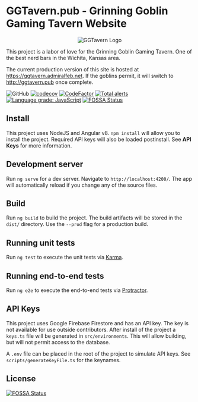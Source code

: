 # GGTavern.pub - Grinning Goblin Gaming Tavern Website

<p align="center">
  <img src="https://firebasestorage.googleapis.com/v0/b/gg-tavern.appspot.com/o/public%2Fimg%2Fandroid-chrome-192x192.png?alt=media&token=60f098fd-6b0e-4131-b229-29667d1fb6d2" alt="GGTavern Logo"/>
</p>

This project is a labor of love for the Grinning Goblin Gaming Tavern. One of the best nerd bars in the Wichita, Kansas area.

The current production version of this site is hosted at https://ggtavern.admiralfeb.net. If the goblins permit, it will switch to http://ggtavern.pub once complete.

![GitHub](https://github.com/Admiralfeb/ggtavern.pub/workflows/Test%20and%20Build/badge.svg)
[![codecov](https://codecov.io/gh/Admiralfeb/ggtavern.pub/branch/develop/graph/badge.svg)](https://codecov.io/gh/Admiralfeb/ggtavern.pub)
[![CodeFactor](https://www.codefactor.io/repository/github/admiralfeb/ggtavern.pub/badge)](https://www.codefactor.io/repository/github/admiralfeb/ggtavern.pub)
[![Total alerts](https://img.shields.io/lgtm/alerts/g/Admiralfeb/ggtavern.pub.svg?logo=lgtm&logoWidth=18)](https://lgtm.com/projects/g/Admiralfeb/ggtavern.pub/alerts/)
[![Language grade: JavaScript](https://img.shields.io/lgtm/grade/javascript/g/Admiralfeb/ggtavern.pub.svg?logo=lgtm&logoWidth=18)](https://lgtm.com/projects/g/Admiralfeb/ggtavern.pub/context:javascript)
[![FOSSA Status](https://app.fossa.io/api/projects/git%2Bgithub.com%2FAdmiralfeb%2Fggtavern.pub.svg?type=shield)](https://app.fossa.io/projects/git%2Bgithub.com%2FAdmiralfeb%2Fggtavern.pub?ref=badge_shield)

## Install

This project uses NodeJS and Angular v8. `npm install` will allow you to install the project. Required API keys will also be loaded postinstall. See **API Keys** for more information.

## Development server

Run `ng serve` for a dev server. Navigate to `http://localhost:4200/`. The app will automatically reload if you change any of the source files.

## Build

Run `ng build` to build the project. The build artifacts will be stored in the `dist/` directory. Use the `--prod` flag for a production build.

## Running unit tests

Run `ng test` to execute the unit tests via [Karma](https://karma-runner.github.io).

## Running end-to-end tests

Run `ng e2e` to execute the end-to-end tests via [Protractor](http://www.protractortest.org/).

## API Keys

This project uses Google Firebase Firestore and has an API key. The key is not available for use outside contributors. After install of the project a `keys.ts` file will be generated in `src/environments`. This will allow building, but will not permit access to the database.

A `.env` file can be placed in the root of the project to simulate API keys. See `scripts/generateKeyFile.ts` for the keynames.


## License
[![FOSSA Status](https://app.fossa.io/api/projects/git%2Bgithub.com%2FAdmiralfeb%2Fggtavern.pub.svg?type=large)](https://app.fossa.io/projects/git%2Bgithub.com%2FAdmiralfeb%2Fggtavern.pub?ref=badge_large)
